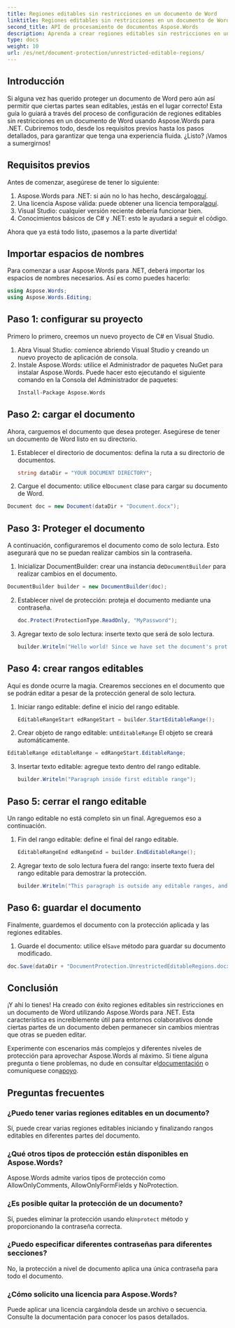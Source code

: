 ```yaml
---
title: Regiones editables sin restricciones en un documento de Word
linktitle: Regiones editables sin restricciones en un documento de Word
second_title: API de procesamiento de documentos Aspose.Words
description: Aprenda a crear regiones editables sin restricciones en un documento de Word usando Aspose.Words para .NET con esta guía completa paso a paso.
type: docs
weight: 10
url: /es/net/document-protection/unrestricted-editable-regions/
---
```

## Introducción

Si alguna vez has querido proteger un documento de Word pero aún así permitir que ciertas partes sean editables, ¡estás en el lugar correcto! Esta guía lo guiará a través del proceso de configuración de regiones editables sin restricciones en un documento de Word usando Aspose.Words para .NET. Cubriremos todo, desde los requisitos previos hasta los pasos detallados, para garantizar que tenga una experiencia fluida. ¿Listo? ¡Vamos a sumergirnos!

## Requisitos previos

Antes de comenzar, asegúrese de tener lo siguiente:

1.  Aspose.Words para .NET: si aún no lo has hecho, descárgalo[aquí](https://releases.aspose.com/words/net/).
2.  Una licencia Aspose válida: puede obtener una licencia temporal[aquí](https://purchase.aspose.com/temporary-license/).
3. Visual Studio: cualquier versión reciente debería funcionar bien.
4. Conocimientos básicos de C# y .NET: esto le ayudará a seguir el código.

Ahora que ya está todo listo, ¡pasemos a la parte divertida!

## Importar espacios de nombres

Para comenzar a usar Aspose.Words para .NET, deberá importar los espacios de nombres necesarios. Así es como puedes hacerlo:

```csharp
using Aspose.Words;
using Aspose.Words.Editing;
```

## Paso 1: configurar su proyecto

Primero lo primero, creemos un nuevo proyecto de C# en Visual Studio.

1. Abra Visual Studio: comience abriendo Visual Studio y creando un nuevo proyecto de aplicación de consola.
2. Instale Aspose.Words: utilice el Administrador de paquetes NuGet para instalar Aspose.Words. Puede hacer esto ejecutando el siguiente comando en la Consola del Administrador de paquetes:
   ```sh
   Install-Package Aspose.Words
   ```

## Paso 2: cargar el documento

Ahora, carguemos el documento que desea proteger. Asegúrese de tener un documento de Word listo en su directorio.

1. Establecer el directorio de documentos: defina la ruta a su directorio de documentos.
   ```csharp
   string dataDir = "YOUR DOCUMENT DIRECTORY";
   ```
2.  Cargue el documento: utilice el`Document` clase para cargar su documento de Word.
   ```csharp
   Document doc = new Document(dataDir + "Document.docx");
   ```

## Paso 3: Proteger el documento

A continuación, configuraremos el documento como de solo lectura. Esto asegurará que no se puedan realizar cambios sin la contraseña.

1.  Inicializar DocumentBuilder: crear una instancia de`DocumentBuilder` para realizar cambios en el documento.
   ```csharp
   DocumentBuilder builder = new DocumentBuilder(doc);
   ```
2. Establecer nivel de protección: proteja el documento mediante una contraseña.
   ```csharp
   doc.Protect(ProtectionType.ReadOnly, "MyPassword");
   ```
3. Agregar texto de solo lectura: inserte texto que será de solo lectura.
   ```csharp
   builder.Writeln("Hello world! Since we have set the document's protection level to read-only, we cannot edit this paragraph without the password.");
   ```

## Paso 4: crear rangos editables

Aquí es donde ocurre la magia. Crearemos secciones en el documento que se podrán editar a pesar de la protección general de solo lectura.

1. Iniciar rango editable: define el inicio del rango editable.
   ```csharp
   EditableRangeStart edRangeStart = builder.StartEditableRange();
   ```
2.  Crear objeto de rango editable: un`EditableRange` El objeto se creará automáticamente.
   ```csharp
   EditableRange editableRange = edRangeStart.EditableRange;
   ```
3. Insertar texto editable: agregue texto dentro del rango editable.
   ```csharp
   builder.Writeln("Paragraph inside first editable range");
   ```

## Paso 5: cerrar el rango editable

Un rango editable no está completo sin un final. Agreguemos eso a continuación.

1. Fin del rango editable: define el final del rango editable.
   ```csharp
   EditableRangeEnd edRangeEnd = builder.EndEditableRange();
   ```
2. Agregar texto de solo lectura fuera del rango: inserte texto fuera del rango editable para demostrar la protección.
   ```csharp
   builder.Writeln("This paragraph is outside any editable ranges, and cannot be edited.");
   ```

## Paso 6: guardar el documento

Finalmente, guardemos el documento con la protección aplicada y las regiones editables.

1.  Guarde el documento: utilice el`Save` método para guardar su documento modificado.
   ```csharp
   doc.Save(dataDir + "DocumentProtection.UnrestrictedEditableRegions.docx");
   ```

## Conclusión

¡Y ahí lo tienes! Ha creado con éxito regiones editables sin restricciones en un documento de Word utilizando Aspose.Words para .NET. Esta característica es increíblemente útil para entornos colaborativos donde ciertas partes de un documento deben permanecer sin cambios mientras que otras se pueden editar. 

 Experimente con escenarios más complejos y diferentes niveles de protección para aprovechar Aspose.Words al máximo. Si tiene alguna pregunta o tiene problemas, no dude en consultar el[documentación](https://reference.aspose.com/words/net/) o comuníquese con[apoyo](https://forum.aspose.com/c/words/8).

## Preguntas frecuentes

### ¿Puedo tener varias regiones editables en un documento?
Sí, puede crear varias regiones editables iniciando y finalizando rangos editables en diferentes partes del documento.

### ¿Qué otros tipos de protección están disponibles en Aspose.Words?
Aspose.Words admite varios tipos de protección como AllowOnlyComments, AllowOnlyFormFields y NoProtection.

### ¿Es posible quitar la protección de un documento?
 Sí, puedes eliminar la protección usando el`Unprotect` método y proporcionando la contraseña correcta.

### ¿Puedo especificar diferentes contraseñas para diferentes secciones?
No, la protección a nivel de documento aplica una única contraseña para todo el documento.

### ¿Cómo solicito una licencia para Aspose.Words?
Puede aplicar una licencia cargándola desde un archivo o secuencia. Consulte la documentación para conocer los pasos detallados.
